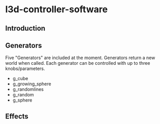 # l3d-controller-software

## Introduction

## Generators

Five "Generators" are included at the moment. Generators return a new world when called. Each generator can be controlled with up to three knobs/parameters.

- g_cube
- g_growing_sphere
- g_randomlines
- g_random
- g_sphere

## Effects
